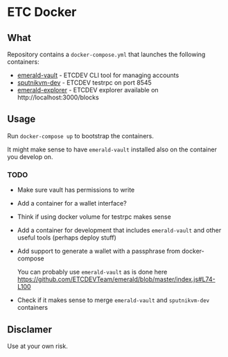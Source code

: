 # ETC Docker

## What
Repository contains a `docker-compose.yml` that launches the following containers:
* [emerald-vault](https://github.com/ETCDEVTeam/emerald-vault) - ETCDEV CLI tool for managing accounts
* [sputnikvm-dev](https://github.com/ETCDEVTeam/sputnikvm-dev) - ETCDEV testrpc on port 8545
* [emerald-explorer](https://github.com/ETCDEVTeam/emerald-explorer) - ETCDEV explorer available on http://localhost:3000/blocks

## Usage

Run ```docker-compose up``` to bootstrap the containers.

It might make sense to have `emerald-vault` installed also on the container you develop on.

### TODO
* Make sure vault has permissions to write
* Add a container for a wallet interface?
* Think if using docker volume for testrpc makes sense
* Add a container for development that includes `emerald-vault` and other useful tools (perhaps deploy stuff)
* Add support to generate a wallet with a passphrase from docker-compose

    You can probably use `emerald-vault` as is done here https://github.com/ETCDEVTeam/emerald/blob/master/index.js#L74-L100
* Check if it makes sense to merge `emerald-vault` and `sputnikvm-dev` containers

## Disclamer
Use at your own risk.
